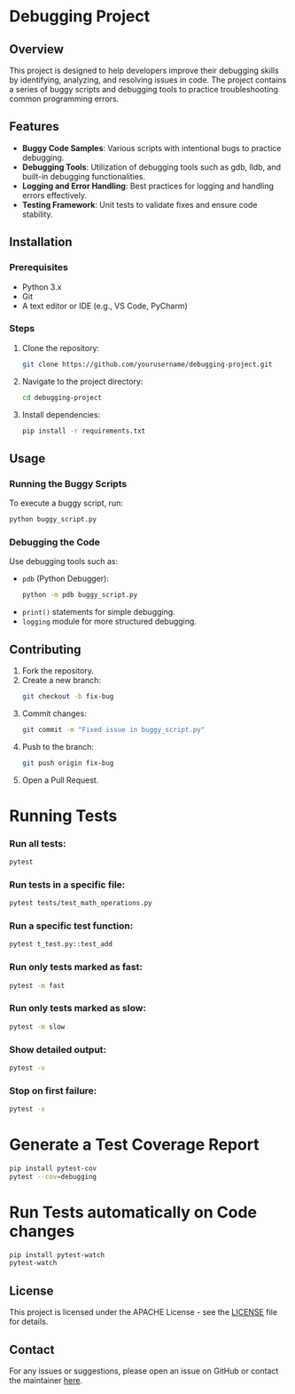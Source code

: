 # Debugging Project

## Overview
This project is designed to help developers improve their debugging skills by identifying, analyzing, and resolving issues in code. The project contains a series of buggy scripts and debugging tools to practice troubleshooting common programming errors.

## Features
- **Buggy Code Samples**: Various scripts with intentional bugs to practice debugging.
- **Debugging Tools**: Utilization of debugging tools such as gdb, lldb, and built-in debugging functionalities.
- **Logging and Error Handling**: Best practices for logging and handling errors effectively.
- **Testing Framework**: Unit tests to validate fixes and ensure code stability.

## Installation
### Prerequisites
- Python 3.x
- Git
- A text editor or IDE (e.g., VS Code, PyCharm)

### Steps
1. Clone the repository:
   ```sh
   git clone https://github.com/yourusername/debugging-project.git
   ```
2. Navigate to the project directory:
   ```sh
   cd debugging-project
   ```
3. Install dependencies:
   ```sh
   pip install -r requirements.txt
   ```

## Usage
### Running the Buggy Scripts
To execute a buggy script, run:
```sh
python buggy_script.py
```

### Debugging the Code
Use debugging tools such as:
- `pdb` (Python Debugger):
  ```sh
  python -m pdb buggy_script.py
  ```
- `print()` statements for simple debugging.
- `logging` module for more structured debugging.

## Contributing
1. Fork the repository.
2. Create a new branch:
   ```sh
   git checkout -b fix-bug
   ```
3. Commit changes:
   ```sh
   git commit -m "Fixed issue in buggy_script.py"
   ```
4. Push to the branch:
   ```sh
   git push origin fix-bug
   ```
5. Open a Pull Request.

# Running Tests
### Run all tests:
```sh
pytest
```
### Run tests in a specific file:
```sh
pytest tests/test_math_operations.py
```
### Run a specific test function:
```sh
pytest t_test.py::test_add
```
### Run only tests marked as fast:
```sh
pytest -m fast
```
### Run only tests marked as slow:
```sh
pytest -m slow
```
### Show detailed output:
```sh
pytest -v
```
### Stop on first failure:
```sh
pytest -x
```

# Generate a Test Coverage Report
```sh
pip install pytest-cov
pytest --cov=debugging
```

# Run Tests automatically on Code changes
```sh
pip install pytest-watch
pytest-watch
```

## License
This project is licensed under the APACHE License - see the [LICENSE](LICENSE) file for details.

## Contact
For any issues or suggestions, please open an issue on GitHub or contact the maintainer [here](mailto:jonatngu@icloud.com).